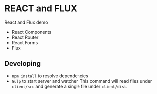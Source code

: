 # REACT and FLUX

React and Flux demo
* React Components
* React Router
* React Forms
* Flux

## Developing

* `npm install` to resolve dependencies
* `Gulp` to start server and watcher. This command will read files under `client/src` and generate a single file under `client/dist`.
